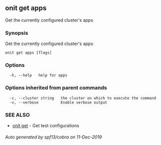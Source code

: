 ## onit get apps

Get the currently configured cluster's apps

### Synopsis

Get the currently configured cluster's apps

```
onit get apps [flags]
```

### Options

```
  -h, --help   help for apps
```

### Options inherited from parent commands

```
  -c, --cluster string   the cluster on which to execute the command
  -v, --verbose          Enable verbose output
```

### SEE ALSO

* [onit get](onit_get.md)	 - Get test configurations

###### Auto generated by spf13/cobra on 11-Dec-2019
